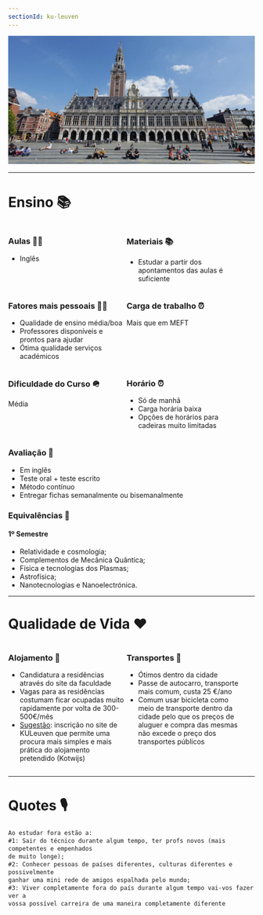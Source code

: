 ```yaml
---
sectionId: ku-leuven
---
```


<img src="images/ku-leuven.jpg" alt="KU Leuven" class="rounded-image">

---

# Ensino 📚

<div style="display: flex;">
    <div style="flex-basis: 48%;">
        <h3>Aulas 👩‍🏫</h3>
        <ul>
            <li>Inglês</li>
        </ul>
    </div>
    <div style="flex-basis: 48%;">
        <h3>Materiais 📚</h3>
        <ul>
            <li>Estudar a partir dos apontamentos das aulas é suficiente</li>
        </ul>
    </div>
</div>

<div style="display: flex;">
    <div style="flex-basis: 48%;">
        <h3>Fatores mais pessoais 🙍‍♂️</h3>
        <ul>
            <li>Qualidade de ensino média/boa</li>
            <li>Professores disponíveis e prontos para ajudar</li>
            <li>Ótima qualidade serviços académicos</li>
        </ul>
    </div>
    <div style="flex-basis: 48%;">
        <h3>Carga de trabalho ⏰</h3>
        <p>Mais que em MEFT</p>
    </div>
</div>

<div style="display: flex;">
    <div style="flex-basis: 48%;">
        <h3>Dificuldade do Curso 🪖</h3>
        <p>Média</p>
    </div>
    <div style="flex-basis: 48%;">
        <h3>Horário ⏰</h3>
        <ul>
            <li>Só de manhã</li>
            <li>Carga horária baixa</li>
            <li>Opções de horários para cadeiras muito limitadas</li>
        </ul>
    </div>
</div>

### Avaliação 🧐

-   Em inglês
-   Teste oral + teste escrito
-   Método contínuo
-   Entregar fichas semanalmente ou bisemanalmente

### Equivalências 📜

#### 1º Semestre

-   Relatividade e cosmologia;
-   Complementos de Mecânica Quântica;
-   Física e tecnologias dos Plasmas;
-   Astrofísica;
-   Nanotecnologias e Nanoelectrónica.

---

# Qualidade de Vida ❤️

<div style="display: flex;">
    <div style="flex-basis: 48%;">
        <h3>Alojamento 🏡</h3>
        <ul>
            <li>Candidatura a residências através do site da faculdade</li>
            <li>Vagas para as residências costumam ficar ocupadas muito rapidamente por volta de 300-500€/mês</li>
            <li><u>Sugestão</u>: inscrição no site de KULeuven que permite uma procura mais simples e mais prática do alojamento pretendido (Kotwijs)</li>
        </ul>
    </div>
    <div style="flex-basis: 48%;">
        <h3>Transportes 🚌</h3>
        <ul>
            <li>Ótimos dentro da cidade</li>
            <li>Passe de autocarro, transporte mais comum, custa 25 €/ano</li>
            <li>Comum usar bicicleta como meio de transporte dentro da cidade pelo que os preços de aluguer e compra das mesmas não excede o preço dos transportes públicos</li>
        </ul>
    </div>
</div>

---

# Quotes 🎙️

```
Ao estudar fora estão a:
#1: Sair do técnico durante algum tempo, ter profs novos (mais competentes e empenhados
de muito longe);
#2: Conhecer pessoas de países diferentes, culturas diferentes e possivelmente
ganhar uma mini rede de amigos espalhada pelo mundo;
#3: Viver completamente fora do país durante algum tempo vai-vos fazer ver a
vossa possível carreira de uma maneira completamente diferente
```
